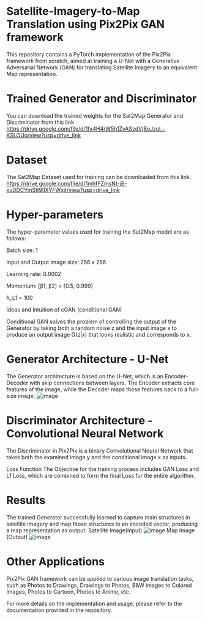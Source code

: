 # Satellite-Imagery-to-Map Translation using Pix2Pix GAN framework
This repository contains a PyTorch implementation of the Pix2Pix framework from scratch, aimed at training a U-Net with a Generative Adversarial Network (GAN) for translating Satellite Imagery to an equivalent Map representation.

# Trained Generator and Discriminator
You can download the trained weights for the Sat2Map Generator and Discriminator from this link
https://drive.google.com/file/d/1fx4H4rW5h1ZvASzdVjBeJzoI_-KSLOUo/view?usp=drive_link

# Dataset
The Sat2Map Dataset used for training can be downloaded from this link.
https://drive.google.com/file/d/1mhfFZmsNt-jB-xvDDCYmS89IlXYFWxjt/view?usp=drive_link

# Hyper-parameters
The hyper-parameter values used for training the Sat2Map model are as follows:

Batch size: 1

Input and Output image size: 256 x 256

Learning rate: 0.0002

Momentum: [β1, β2] = [0.5, 0.999]

λ_L1 = 100

Ideas and Intuition of cGAN (conditional GAN)

Conditional GAN solves the problem of controlling the output of the Generator by taking both a random noise z and the input image x to produce an output image G(z|x) that looks realistic and corresponds to x.

# Generator Architecture - U-Net
The Generator architecture is based on the U-Net, which is an Encoder-Decoder with skip connections between layers. The Encoder extracts core features of the image, while the Decoder maps those features back to a full-size image.
![image](https://github.com/kartikagg05/-GAN-RMFC-Div-A-Satellite-image-to-map-image/assets/125241420/de93b45e-f8fa-4091-ac32-d63c6fd46fae)

# Discriminator Architecture - Convolutional Neural Network
The Discriminator in Pix2Pix is a binary Convolutional Neural Network that takes both the examined image y and the conditional image x as inputs.

Loss Function
The Objective for the training process includes GAN Loss and L1 Loss, which are combined to form the final Loss for the entire algorithm.

# Results
The trained Generator successfully learned to capture main structures in satellite imagery and map those structures to an encoded vector, producing a map representation as output.
Satellite Image(Input)
![image](https://github.com/kartikagg05/gan_satellite-image-to-map-image/assets/112509448/b21e3f31-d98d-41f0-a542-183aae1c4d76)
Map Image (Output)
![image](https://github.com/kartikagg05/gan_satellite-image-to-map-image/assets/112509448/f2d3fe95-bde3-444b-b470-b763c6d4591f)



# Other Applications
Pix2Pix GAN framework can be applied to various image translation tasks, such as Photos to Drawings, Drawings to Photos, B&W images to Colored Images, Photos to Cartoon, Photos to Anime, etc.

For more details on the implementation and usage, please refer to the documentation provided in the repository.
